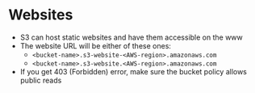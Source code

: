 # Websites

* S3 can host static websites and have them accessible on the www
* The website URL will be either of these ones:
  * `<bucket-name>.s3-website-<AWS-region>.amazonaws.com`
  * `<bucket-name>.s3-website.<AWS-region>.amazonaws.com`
* If you get 403 (Forbidden) error, make sure the bucket policy allows public reads
